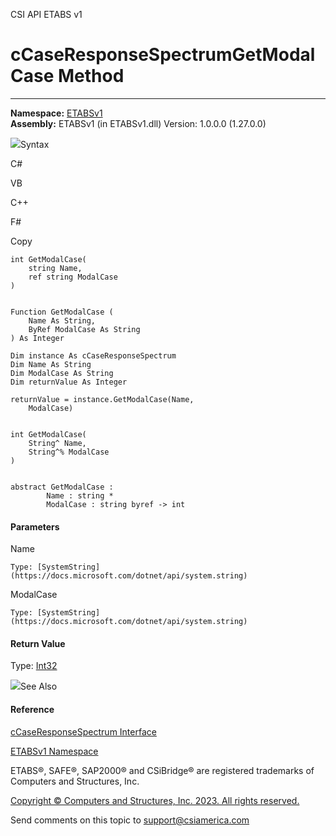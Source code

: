 ﻿

CSI API ETABS v1

# cCaseResponseSpectrumGetModalCase Method  
  
---  
  
**Namespace:** [ETABSv1](2780f1b8-2033-5289-2298-1cdb2a7508d9.htm)  
**Assembly:** ETABSv1 (in ETABSv1.dll) Version: 1.0.0.0 (1.27.0.0)

![](../icons/SectionExpanded.png)Syntax

C#

VB

C++

F#

Copy

    
    
    int GetModalCase(
    	string Name,
    	ref string ModalCase
    )
    
    
    Function GetModalCase ( 
    	Name As String,
    	ByRef ModalCase As String
    ) As Integer
    
    Dim instance As cCaseResponseSpectrum
    Dim Name As String
    Dim ModalCase As String
    Dim returnValue As Integer
    
    returnValue = instance.GetModalCase(Name, 
    	ModalCase)
    
    
    int GetModalCase(
    	String^ Name, 
    	String^% ModalCase
    )
    
    
    abstract GetModalCase : 
            Name : string * 
            ModalCase : string byref -> int 
    

#### Parameters

Name

    Type: [SystemString](https://docs.microsoft.com/dotnet/api/system.string)  

ModalCase

    Type: [SystemString](https://docs.microsoft.com/dotnet/api/system.string)  

#### Return Value

Type: [Int32](https://docs.microsoft.com/dotnet/api/system.int32)

![](../icons/SectionExpanded.png)See Also

#### Reference

[cCaseResponseSpectrum Interface](f7256d7e-b1fc-de3c-58c2-7283a518e9a1.htm)

[ETABSv1 Namespace](2780f1b8-2033-5289-2298-1cdb2a7508d9.htm)

ETABS®, SAFE®, SAP2000® and CSiBridge® are registered trademarks of Computers
and Structures, Inc.  

[Copyright © Computers and Structures, Inc. 2023. All rights
reserved.](http://www.csiamerica.com)

Send comments on this topic to
[support@csiamerica.com](mailto:support%40csiamerica.com?Subject=CSI%20API%20ETABS%20v1)

